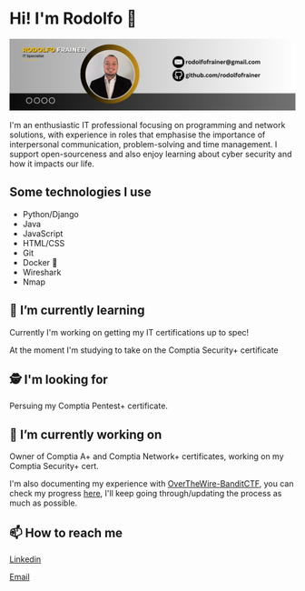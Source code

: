# Hi! I'm Rodolfo 👋

![banner](/Rodolfo%20Frainer.png)

I'm an enthusiastic IT professional focusing on programming and network solutions, with experience in roles that emphasise the importance of interpersonal communication, problem-solving and time management.
I support open-sourceness and also enjoy learning about cyber security and how it impacts our life.

## Some technologies I use

- Python/Django
- Java
- JavaScript
- HTML/CSS
- Git
- Docker 🐋
- Wireshark
- Nmap

## 🌱 I’m currently learning

Currently I'm working on getting my IT certifications up to spec!

At the moment I'm studying to take on the Comptia Security+ certificate

## 🕵️ I'm looking for

Persuing my Comptia Pentest+ certificate.

## 🔭 I’m currently working on

Owner of Comptia A+ and Comptia Network+ certificates, working on my Comptia Security+ cert.

I'm also documenting my experience with [OverTheWire-BanditCTF](https://overthewire.org/wargames/bandit/), you can check my progress [here](https://github.com/rodolfofrainer/banditCTF), I'll keep going through/updating the process as much as possible.

## 📫 How to reach me

[Linkedin](https://www.linkedin.com/in/rodolfofrainer/)

[Email](mailto:rodolfofrainer@gmail.com)

<!--
**rodolfofrainer/rodolfofrainer** is a ✨ _special_ ✨ repository because its `README.md` (this file) appears on your GitHub profile.

Here are some ideas to get you started:

-  ...
- ...
- 👯 I’m looking to collaborate on ...
- 🤔 I’m looking for help with ...
- 💬 Ask me about ...
- 📫 How to reach me: ...
- 😄 Pronouns: ...
- ⚡ Fun fact: ...
-->
